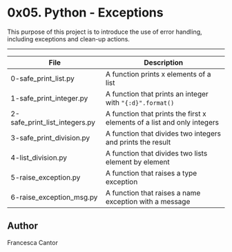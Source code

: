 # 0x05. Python - Exceptions

This purpose of this project is to introduce the use of error handling, including exceptions and clean-up actions.

---
File | Description
--- |---
0-safe_print_list.py | A function prints x elements of a list |
1-safe_print_integer.py | A function that prints an integer with ```"{:d}".format()```
2-safe_print_list_integers.py | A function that prints the first x elements of a list and only integers
3-safe_print_division.py | A function that divides two integers and prints the result
4-list_division.py | A function that divides two lists element by element
5-raise_exception.py | A function that raises a type exception
6-raise_exception_msg.py | A function that raises a name exception with a message

## Author
Francesca Cantor